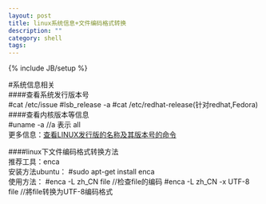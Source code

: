 ```yaml
---
layout: post
title: linux系统信息+文件编码格式转换
description: ""
category: shell
tags: 
---
```

{% include JB/setup %}


#系统信息相关  
####查看系统发行版本号  
	#cat /etc/issue
	#lsb_release -a
	#cat /etc/redhat-release(针对redhat,Fedora)  
####查看内核版本等信息  
	#uname -a //a 表示 all  
更多信息：[查看LINUX发行版的名称及其版本号的命令](http://xiaozhen1900.blog.163.com/blog/static/17417325720115713351300/)  

####linux下文件编码格式转换方法  
推荐工具：enca  
安装方法ubuntu：
	#sudo apt-get install enca  
使用方法：
	#enca -L zh_CN file  //检查file的编码
	#enca -L zh_CN -x UTF-8 file //將file转换为UTF-8编码格式  
